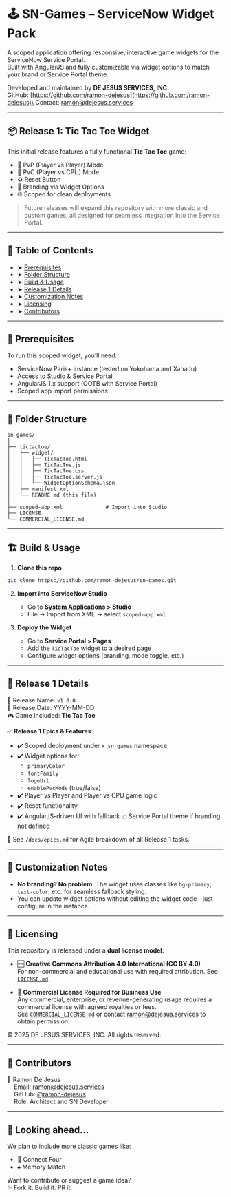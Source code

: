 # 🕹️ SN-Games – ServiceNow Widget Pack

&#x20;

A scoped application offering responsive, interactive game widgets for the ServiceNow Service Portal.\
Built with AngularJS and fully customizable via widget options to match your brand or Service Portal theme.

Developed and maintained by **DE JESUS SERVICES, INC.**\
GitHub: [https://github.com/ramon-dejesus](https://github.com/ramon-dejesus)\
Contact: [ramon@dejesus.services](mailto\:ramon@dejesus.services)

---

## 📦 Release 1: Tic Tac Toe Widget

This initial release features a fully functional **Tic Tac Toe** game:

- 👯 PvP (Player vs Player) Mode
- 🤖 PvC (Player vs CPU) Mode
- ♻️ Reset Button
- 🎨 Branding via Widget Options
- 🌐 Scoped for clean deployments

> Future releases will expand this repository with more classic and custom games, all designed for seamless integration into the Service Portal.

---

## 📖 Table of Contents

- ➤ [Prerequisites](#-prerequisites)
- ➤ [Folder Structure](#-folder-structure)
- ➤ [Build & Usage](#-build--usage)
- ➤ [Release 1 Details](#-release-1-details)
- ➤ [Customization Notes](#-customization-notes)
- ➤ [Licensing](#-licensing)
- ➤ [Contributors](#-contributors)

---

## 🍴 Prerequisites

To run this scoped widget, you’ll need:

- ServiceNow Paris+ instance (tested on Yokohama and Xanadu)
- Access to Studio & Service Portal
- AngularJS 1.x support (OOTB with Service Portal)
- Scoped app import permissions

---

## 🌵 Folder Structure

```
sn-games/
│
├── tictactoe/
│   ├── widget/
│   │   ├── TicTacToe.html
│   │   ├── TicTacToe.js
│   │   ├── TicTacToe.css
│   │   ├── TicTacToe.server.js
│   │   └── WidgetOptionSchema.json
│   ├── manifest.xml
│   └── README.md (this file)
│
├── scoped-app.xml              # Import into Studio
├── LICENSE
└── COMMERCIAL_LICENSE.md
```

---

## 🏗️ Build & Usage

1. **Clone this repo**

```bash
git clone https://github.com/ramon-dejesus/sn-games.git
```

2. **Import into ServiceNow Studio**

   - Go to **System Applications > Studio**
   - File → Import from XML → select `scoped-app.xml`

3. **Deploy the Widget**

   - Go to **Service Portal > Pages**
   - Add the `TicTacToe` widget to a desired page
   - Configure widget options (branding, mode toggle, etc.)

---

## 🚀 Release 1 Details

🔖 Release Name: `v1.0.0`\
📅 Release Date: YYYY-MM-DD\
🎮 Game Included: **Tic Tac Toe**

✅ **Release 1 Epics & Features**:

- ✔️ Scoped deployment under `x_sn_games` namespace
- ✔️ Widget options for:
  - `primaryColor`
  - `fontFamily`
  - `logoUrl`
  - `enablePvcMode` (true/false)
- ✔️ Player vs Player and Player vs CPU game logic
- ✔️ Reset functionality
- ✔️ AngularJS-driven UI with fallback to Service Portal theme if branding not defined

📌 See `/docs/epics.md` for Agile breakdown of all Release 1 tasks.

---

## 🎨 Customization Notes

- **No branding? No problem.** The widget uses classes like `bg-primary`, `text-color`, etc. for seamless fallback styling.
- You can update widget options without editing the widget code—just configure in the instance.

---

## 🔐 Licensing

This repository is released under a **dual license model**:

- 🆓 **Creative Commons Attribution 4.0 International (CC BY 4.0)**\
  For non-commercial and educational use with required attribution. See [`LICENSE.md`](../main/LICENSE.md).

- 💼 **Commercial License Required for Business Use**\
  Any commercial, enterprise, or revenue-generating usage requires a commercial license with agreed royalties or fees.\
  See [`COMMERCIAL_LICENSE.md`](../main/COMMERCIAL_LICENSE.md) or contact [ramon@dejesus.services](mailto\:ramon@dejesus.services) to obtain permission.

© 2025 DE JESUS SERVICES, INC. All rights reserved.

---

## 📜 Contributors

👦 Ramon De Jesus\
    Email: [ramon@dejesus.services](mailto\:ramon@dejesus.services)\
    GitHub: [@ramon-dejesus](https://github.com/ramon-dejesus)\
    Role: Architect and SN Developer

---

## 📌 Looking ahead...

We plan to include more classic games like:

- 🎲 Connect Four
- ♠️ Memory Match

Want to contribute or suggest a game idea?\
✨ Fork it. Build it. PR it.
